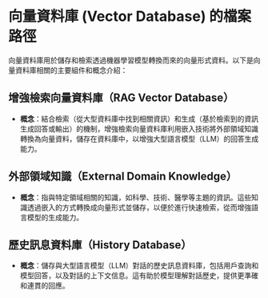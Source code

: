 # 向量資料庫 (Vector Database) 的檔案路徑

向量資料庫用於儲存和檢索透過機器學習模型轉換而來的向量形式資料。以下是向量資料庫相關的主要組件和概念介紹：

## 增強檢索向量資料庫（RAG Vector Database）

- **概念**：結合檢索（從大型資料庫中找到相關資訊）和生成（基於檢索到的資訊生成回答或輸出）的機制，增強檢索向量資料庫利用嵌入技術將外部領域知識轉換為向量資料，儲存在資料庫中，以增強大型語言模型（LLM）的回答生成能力。

## 外部領域知識（External Domain Knowledge）

- **概念**：指與特定領域相關的知識，如科學、技術、醫學等主題的資訊。這些知識透過嵌入的方式轉換成向量形式並儲存，以便於進行快速檢索，從而增強語言模型的生成能力。

## 歷史訊息資料庫（History Database）

- **概念**：儲存與大型語言模型（LLM）對話的歷史訊息資料庫，包括用戶查詢和模型回答，以及對話的上下文信息。這有助於模型理解對話歷史，提供更準確和連貫的回應。
